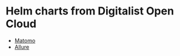 # Helm charts from Digitalist Open Cloud

- [Matomo](https://github.com/Digitalist-Open-Cloud/matomo-kubernetes)
- [Allure](https://github.com/Digitalist-Open-Cloud/Allure-Helm)
